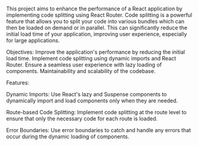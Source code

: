 This project aims to enhance the performance of a React application by implementing code splitting using React Router. 
Code splitting is a powerful feature that allows you to split your code into various bundles which can then be loaded on demand or in parallel. 
This can significantly reduce the initial load time of your application, improving user experience, especially for large applications.

Objectives:
Improve the application's performance by reducing the initial load time.
Implement code splitting using dynamic imports and React Router.
Ensure a seamless user experience with lazy loading of components.
Maintainability and scalability of the codebase.

Features:

Dynamic Imports:
Use React's lazy and Suspense components to dynamically import and load components only when they are needed.

Route-based Code Splitting:
Implement code splitting at the route level to ensure that only the necessary code for each route is loaded.

Error Boundaries:
Use error boundaries to catch and handle any errors that occur during the dynamic loading of components.
